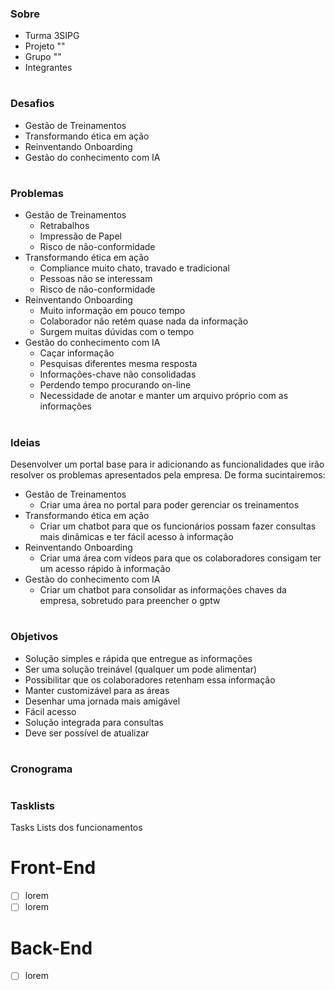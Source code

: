 ### Sobre
* Turma 3SIPG
* Projeto ""
* Grupo ""
* Integrantes

#

### Desafios
* Gestão de Treinamentos
* Transformando ética em ação
* Reinventando Onboarding
* Gestão do conhecimento com IA

#

### Problemas
* Gestão de Treinamentos
  - Retrabalhos
  - Impressão de Papel
  - Risco de não-conformidade
* Transformando ética em ação
  - Compliance muito chato, travado e tradicional
  - Pessoas não se interessam
  - Risco de não-conformidade
* Reinventando Onboarding
  - Muito informação em pouco tempo
  - Colaborador não retém quase nada da informação
  - Surgem muitas dúvidas com o tempo
* Gestão do conhecimento com IA
  - Caçar informação
  - Pesquisas diferentes mesma resposta
  - Informações-chave não consolidadas
  - Perdendo tempo procurando on-line
  - Necessidade de anotar e manter um arquivo próprio com as informações

#

### Ideias
Desenvolver um portal base para ir adicionando as funcionalidades que irão resolver os problemas apresentados pela empresa. De forma sucintairemos:
* Gestão de Treinamentos
  - Criar uma área no portal para poder gerenciar os treinamentos
* Transformando ética em ação
  - Criar um chatbot para que os funcionários possam fazer consultas mais dinâmicas e ter fácil acesso à informação
* Reinventando Onboarding
  - Criar uma área com vídeos para que os colaboradores consigam ter um acesso rápido à informação
* Gestão do conhecimento com IA
  - Criar um chatbot para consolidar as informações chaves da empresa, sobretudo para preencher o gptw
#

### Objetivos
- Solução simples e rápida que entregue as informações
- Ser uma solução treinável (qualquer um pode alimentar)
- Possibilitar que os colaboradores retenham essa informação
- Manter customizável para as áreas
- Desenhar uma jornada mais amigável
- Fácil acesso
- Solução integrada para consultas
- Deve ser possível de atualizar

#

### Cronograma
#

### Tasklists
Tasks Lists dos funcionamentos

# Front-End
- [ ] lorem
- [ ] lorem

# Back-End
- [ ] lorem
